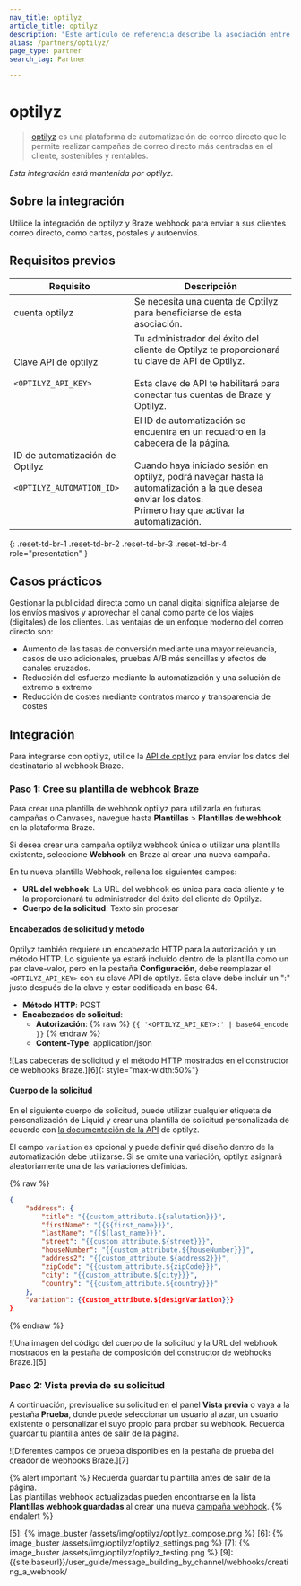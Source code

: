 ```yaml
---
nav_title: optilyz
article_title: optilyz
description: "Este artículo de referencia describe la asociación entre Braze y Optilyz, que te habilita para realizar campañas de correo directo más centradas en el cliente, sostenibles y rentables."
alias: /partners/optilyz/
page_type: partner
search_tag: Partner

---
```


# optilyz

> [optilyz][1] es una plataforma de automatización de correo directo que le permite realizar campañas de correo directo más centradas en el cliente, sostenibles y rentables. 

_Esta integración está mantenida por optilyz._

## Sobre la integración

Utilice la integración de optilyz y Braze webhook para enviar a sus clientes correo directo, como cartas, postales y autoenvíos.

## Requisitos previos

| Requisito | Descripción |
|---|---|
|cuenta optilyz | Se necesita una cuenta de Optilyz para beneficiarse de esta asociación. |
| Clave API de optilyz<br><br>`<OPTILYZ_API_KEY>`| Tu administrador del éxito del cliente de Optilyz te proporcionará tu clave de API de Optilyz.<br><br>Esta clave de API te habilitará para conectar tus cuentas de Braze y Optilyz. |
| ID de automatización de Optilyz<br><br>`<OPTILYZ_AUTOMATION_ID>` | El ID de automatización se encuentra en un recuadro en la cabecera de la página.<br><br>Cuando haya iniciado sesión en optilyz, podrá navegar hasta la automatización a la que desea enviar los datos.<br>Primero hay que activar la automatización. |
{: .reset-td-br-1 .reset-td-br-2 .reset-td-br-3  .reset-td-br-4 role="presentation" }

## Casos prácticos

Gestionar la publicidad directa como un canal digital significa alejarse de los envíos masivos y aprovechar el canal como parte de los viajes (digitales) de los clientes. Las ventajas de un enfoque moderno del correo directo son:
- Aumento de las tasas de conversión mediante una mayor relevancia, casos de uso adicionales, pruebas A/B más sencillas y efectos de canales cruzados.
- Reducción del esfuerzo mediante la automatización y una solución de extremo a extremo
- Reducción de costes mediante contratos marco y transparencia de costes

## Integración

Para integrarse con optilyz, utilice la [API de optilyz][2] para enviar los datos del destinatario al webhook Braze.

### Paso 1: Cree su plantilla de webhook Braze

Para crear una plantilla de webhook optilyz para utilizarla en futuras campañas o Canvases, navegue hasta **Plantillas** > **Plantillas de webhook** en la plataforma Braze. 

Si desea crear una campaña optilyz webhook única o utilizar una plantilla existente, seleccione **Webhook** en Braze al crear una nueva campaña.

En tu nueva plantilla Webhook, rellena los siguientes campos:
- **URL del webhook**: La URL del webhook es única para cada cliente y te la proporcionará tu administrador del éxito del cliente de Optilyz.
- **Cuerpo de la solicitud**: Texto sin procesar

#### Encabezados de solicitud y método

Optilyz también requiere un encabezado HTTP para la autorización y un método HTTP. Lo siguiente ya estará incluido dentro de la plantilla como un par clave-valor, pero en la pestaña **Configuración**, debe reemplazar el `<OPTILYZ_API_KEY>` con su clave API de optilyz. Esta clave debe incluir un ":" justo después de la clave y estar codificada en base 64. 

- **Método HTTP**: POST
- **Encabezados de solicitud**:
  - **Autorización**: {% raw %} `{{ '<OPTILYZ_API_KEY>:' | base64_encode }}` {% endraw %}
  - **Content-Type**: application/json

![Las cabeceras de solicitud y el método HTTP mostrados en el constructor de webhooks Braze.][6]{: style="max-width:50%"}

#### Cuerpo de la solicitud

En el siguiente cuerpo de solicitud, puede utilizar cualquier etiqueta de personalización de Liquid y crear una plantilla de solicitud personalizada de acuerdo con [la documentación de la API][2] de optilyz.

El campo `variation` es opcional y puede definir qué diseño dentro de la automatización debe utilizarse. Si se omite una variación, optilyz asignará aleatoriamente una de las variaciones definidas.

{% raw %}
```json
{
    "address": {
        "title": "{{custom_attribute.${salutation}}}",
        "firstName": "{{${first_name}}}",
        "lastName": "{{${last_name}}}",
        "street": "{{custom_attribute.${street}}}",
        "houseNumber": "{{custom_attribute.${houseNumber}}}",
        "address2": "{{custom_attribute.${address2}}}",
        "zipCode": "{{custom_attribute.${zipCode}}}",
        "city": "{{custom_attribute.${city}}}",
        "country": "{{custom_attribute.${country}}}"
    },
    "variation": {{custom_attribute.${designVariation}}}
}
```
{% endraw %}

![Una imagen del código del cuerpo de la solicitud y la URL del webhook mostrados en la pestaña de composición del constructor de webhooks Braze.][5]

### Paso 2: Vista previa de su solicitud

A continuación, previsualice su solicitud en el panel **Vista previa** o vaya a la pestaña **Prueba**, donde puede seleccionar un usuario al azar, un usuario existente o personalizar el suyo propio para probar su webhook. Recuerda guardar tu plantilla antes de salir de la página.

![Diferentes campos de prueba disponibles en la pestaña de prueba del creador de webhooks Braze.][7]

{% alert important %}
Recuerda guardar tu plantilla antes de salir de la página. <br>Las plantillas webhook actualizadas pueden encontrarse en la lista **Plantillas webhook guardadas** al crear una nueva [campaña webhook]({{site.baseurl}}/user_guide/message_building_by_channel/webhooks/creating_a_webhook/).
{% endalert %}


[1]: https://optilyz.com
[2]: https://www.optilyz.com/doc/api/
[3]: {{site.baseurl}}/user_guide/message_building_by_channel/webhooks/webhook_template/
[5]: {% image_buster /assets/img/optilyz/optilyz_compose.png %}
[6]: {% image_buster /assets/img/optilyz/optilyz_settings.png %}
[7]: {% image_buster /assets/img/optilyz/optilyz_testing.png %}
[9]: {{site.baseurl}}/user_guide/message_building_by_channel/webhooks/creating_a_webhook/
